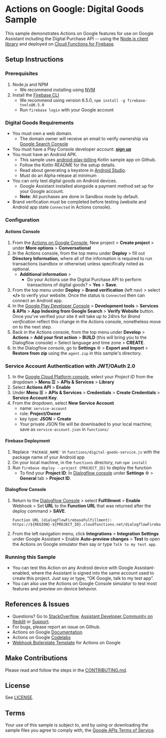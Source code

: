 # Actions on Google: Digital Goods Sample

This sample demonstrates Actions on Google features for use on Google Assistant including the Digital Purchase API -- using the [Node.js client library](https://github.com/actions-on-google/actions-on-google-nodejs) and deployed on [Cloud Functions for Firebase](https://firebase.google.com/docs/functions/).

## Setup Instructions
### Prerequisites
1. Node.js and NPM
    + We recommend installing using [NVM](https://github.com/creationix/nvm)
1. Install the [Firebase CLI](https://developers.google.com/assistant/actions/dialogflow/deploy-fulfillment)
    + We recommend using version 6.5.0, `npm install -g firebase-tools@6.5.0`
    + Run `firebase login` with your Google account

### Digital Goods Requirements
+ You must own a web domain.
    + The domain owner will receive an email to verify ownership via [Google Search Console](https://search.google.com/search-console/welcome)
+ You must have a Play Console developer account: [**sign up**](https://play.google.com/apps/publish/signup/)
+ You must have an Android APK.
    + This sample uses [android-play-billing](https://github.com/googlesamples/android-play-billing/tree/master/TrivialDriveKotlin) Kotlin sample app on Github.
    + Follow the Kotlin README for the setup details.
    + Read about generating a keystore in [Android Studio](https://developer.android.com/studio/publish/app-signing.html#generate-key).
    + Must do an Alpha release at minimum
+ You can only test digital goods on Android devices.
    + Google Assistant installed alongside a payment method set up for your Google account.
    + **Note**: All purchases are done in Sandbox mode by default.
+ Brand verification must be completed before testing (website and Android app state `Connected` in Actions console).

### Configuration
#### Actions Console
1. From the [Actions on Google Console](https://console.actions.google.com/), New project > **Create project** > under **More options** > **Conversational**
1. In the Actions console, from the top menu under **Deploy** > fill out **Directory Information**, where all of the information is required to run transactions (sandbox or otherwise) unless specifically noted as optional.
    + **Additional information** >
        + Do your Actions use the Digital Purchase API to perform transactions of digital goods? > **Yes** > **Save**.
1. From the top menu under **Deploy** > **Brand verification** (left nav) > select **</>** to verify your website. Once the status is `Connected` then can connect an Android app.
1. In the [Google Play Developer Console](https://play.google.com/apps/publish) > **Development tools** > **Services & APIs** > **App Indexing from Google Search** > **Verify Website** button. Once you've verified your site it will take up to 24hrs for *Brand verification* reflect this change in the Actions console, nonetheless move on to the next step.
1. Back in the Actions console, from the top menu under **Develop** > **Actions** > **Add your first action** > **BUILD** (this will bring you to the Dialogflow console) > Select language and time zone > **CREATE**.
1. In the Dialogflow console, go to **Settings** ⚙ > **Export and Import** > **Restore from zip** using the `agent.zip` in this sample's directory.

### Service Account Authentication with JWT/OAuth 2.0
1. In the [Google Cloud Platform console](https://console.cloud.google.com/), select your *Project ID* from the dropdown > **Menu ☰** > **APIs & Services** > **Library**
1. Select **Actions API** > **Enable**
1. Under **Menu ☰** > **APIs & Services** > **Credentials** > **Create Credentials** > **Service Account Key**.
1. From the dropdown, select **New Service Account**
    + name:  `service-account`
    + role:  **Project/Owner**
    + key type: **JSON** > **Create**
    + Your private JSON file will be downloaded to your local machine; save as `service-account.json` in `functions/`

#### Firebase Deployment
1. Replace `'PACKAGE_NAME'` in `functions/digital-goods-service.js` with the package name of your Android app
1. On your local machine, in the `functions` directory, run `npm install`
1. Run `firebase deploy --project {PROJECT_ID}` to deploy the function
    + To find your **Project ID**: In [Dialogflow console](https://console.dialogflow.com/) under **Settings** ⚙ > **General** tab > **Project ID**.

#### Dialogflow Console
1. Return to the [Dialogflow Console](https://console.dialogflow.com) > select **Fulfillment** > **Enable** Webhook > Set **URL** to the **Function URL** that was returned after the deploy command > **SAVE**.
    ```
    Function URL (dialogflowFirebaseFulfillment): https://${REGION}-${PROJECT_ID}.cloudfunctions.net/dialogflowFirebaseFulfillment
    ```
1. From the left navigation menu, click **Integrations** > **Integration Settings** under Google Assistant > Enable **Auto-preview changes** >  **Test** to open the Actions on Google simulator then say or type `Talk to my test app`.

### Running this Sample
+ You can test this Action on any Android device with Google Assistant-enabled, where the Assistant is signed into the same account used to create this project. Just say or type, “OK Google, talk to my test app”.
+ You can also use the Actions on Google Console simulator to test most features and preview on-device behavior.

## References & Issues
+ Questions? Go to [StackOverflow](https://stackoverflow.com/questions/tagged/actions-on-google), [Assistant Developer Community on Reddit](https://www.reddit.com/r/GoogleAssistantDev/) or [Support](https://developers.google.com/assistant/support).
+ For bugs, please report an issue on Github.
+ Actions on Google [Documentation](https://developers.google.com/assistant)
+ Actions on Google [Codelabs](https://codelabs.developers.google.com/?cat=Assistant)
+ [Webhook Boilerplate Template](https://github.com/actions-on-google/dialogflow-webhook-boilerplate-nodejs) for Actions on Google

## Make Contributions
Please read and follow the steps in the [CONTRIBUTING.md](CONTRIBUTING.md).

## License
See [LICENSE](LICENSE).

## Terms
Your use of this sample is subject to, and by using or downloading the sample files you agree to comply with, the [Google APIs Terms of Service](https://developers.google.com/terms/).
